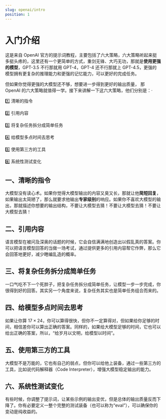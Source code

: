 ```yaml
---
slug: openai/intro
position: 1
---
```


# 入门介绍

这是来自 OpenAI 官方的提示词教程，主要包括了六大策略，六大策略听起来挺多挺头疼的，这里还有一个更简单的方式，重剑无锋、大巧无功，那就是**使用更强的模型**，GPT-3.5 不行那就用 GPT-4，GPT-4 还不行那就上 GPT-4.5，更强的模型拥有更复杂的推理能力和更强的记忆能力，可以更好的完成任务。

但如果你觉得更强的大模型还不够，想要进一步得到更好的输出质量， 那 OpenAI 的六大策略就值得一学。接下来讲解一下这六大策略，他们分别是：·

1️⃣ 清晰的指令

2️⃣ 引用内容

3️⃣ 将复杂任务拆分成简单任务

4️⃣ 给模型多点时间去思考

5️⃣ 使用第三方的工具

6️⃣ 系统性测试变化


## 一、清晰的指令

大模型没有读心术。如果你觉得大模型输出的内容又臭又长，那就让他**简短回复**，如果输出太简陋了，那么就要求他输出**专家级别**的响应。如果你不喜欢大模型的输出，那就描述你想要的输出结构，不要让大模型去猜！不要让大模型去猜！不要让大模型去猜！

## 二、引用内容

语言模型在被问及深奥的话题的时候，它会自信满满地创造出以假乱真的答案。你可以把语言模型回答的当做一场考试，通过提供更多的引用内容帮它作弊，那么它会回答地更好，减少瞎编乱造的概率。


## 三、将复杂任务拆分成简单任务

一口气吃不下一个死胖子，把复杂任务拆分成简单任务，让模型一步一步完成，你很得到好的回答。其实另一个角度来说，复杂任务其实也是简单任务组合而来的。

## 四、给模型多点时间去思考

如果让你算 $17 \times 24$，你可以算得很快，但你不一定算得对，但如果给你足够的时间，相信差你可以算出正确的答案。同样的，如果给大模型足够的时间，它也可以给出正确的答案，所以，“给岁月以文明，给模型以时间”。

## 五、使用第三方的工具

大模型不是万能的，它也有自己的弱点，但你可以给他上装备，通过一些第三方的工具，比如说代码解释器（Code Interpreter），增强大模型稳定输出的能力。

## 六、系统性测试变化

有些时候，你调整了提示词，让某些示例的输出变优，但是总体的输出质量反而下降了。你有必要定义一整个完整的测试装备（也可以称为“eval”），可以确保你的变动是纯收益的。